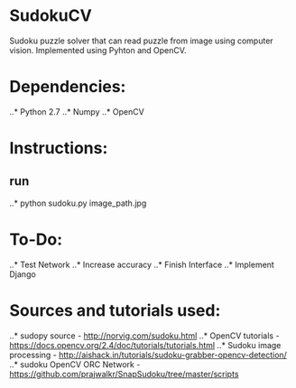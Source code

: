 # SudokuCV
Sudoku puzzle solver that can read puzzle from image using computer vision. Implemented using Pyhton and OpenCV. 

# Dependencies:
..* Python 2.7
..* Numpy
..* OpenCV

# Instructions:
## run 
..* python sudoku.py image_path.jpg

# To-Do:
..* Test Network
..* Increase accuracy
..* Finish Interface
..* Implement Django

# Sources and tutorials used:
..* sudopy source - http://norvig.com/sudoku.html
..* OpenCV tutorials - https://docs.opencv.org/2.4/doc/tutorials/tutorials.html
..* Sudoku image processing - http://aishack.in/tutorials/sudoku-grabber-opencv-detection/
..* sudoku OpenCV ORC Network - https://github.com/prajwalkr/SnapSudoku/tree/master/scripts
